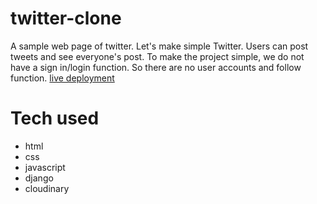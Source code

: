 # twitter-clone
A sample web page of twitter. Let's make simple Twitter. Users can post tweets and see everyone's post. To make the project simple, we do not have a sign in/login function. So there are no user accounts and follow function. [live deployment](https://naim-twitter-clone.herokuapp.com/)
# Tech used 
* html
* css
* javascript
* django
* cloudinary
